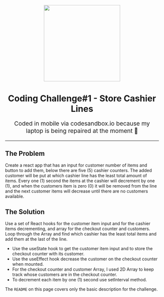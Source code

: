 <div id="header" align="center">
  <img src="https://media.giphy.com/media/lrUyOahdEIDxkZjZDr/giphy.gif" width="250"/>
</div>

<h1 align="center">
Coding Challenge#1 - Store Cashier Lines
</h1>

<p align="center" style="font-size: 1.2rem;">
Coded in mobile via codesandbox.io because my laptop is being repaired at the moment 🥲
</p>

<hr />

## The Problem
Create a react app that has an input for customer number of items and button to add them, below there are five (5) 
cashier counters. The added customer will be put at which cashier line has the least total amount of items. 
Every one (1) second the items at the cashier will decrement by one (1), and when the customers item is zero (0)
it will be removed from the line and the next customer items will decrease until there are no customers available. 

## The Solution
Use a set of React hooks for the customer item input and for the cashier items decrementing, 
and array for the checkout counter and customers. Loop through the Array and find which cashier has the least total items
and add them at the last of the line.
- Use the useState hook to get the customer item input and to store the checkout counter with its customer.
- Use the useEffect hook decrease the customer on the checkout counter when mounted.
- For the checkout counter and customer Array, I used 2D Array to keep track whose customers are in the checkout counter.
- To decrement each item by one (1) second use setInterval method.

The `README` on this page covers only the basic description for the challenge.

